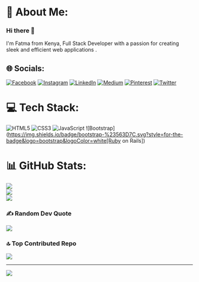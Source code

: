 # 💫 About Me:

### Hi there 🤝
I'm Fatma from Kenya, Full Stack Developer with a passion for creating sleek and efficient web applications .<br>


## 🌐 Socials:
[![Facebook](https://img.shields.io/badge/Facebook-%231877F2.svg?logo=Facebook&logoColor=white)](https://facebook.com/fartun.hussein.79656) [![Instagram](https://img.shields.io/badge/Instagram-%23E4405F.svg?logo=Instagram&logoColor=white)](https://instagram.com/fartun_hh) [![LinkedIn](https://img.shields.io/badge/LinkedIn-%230077B5.svg?logo=linkedin&logoColor=white)](https://linkedin.com/in/fatuma-hussein-48149917b) [![Medium](https://img.shields.io/badge/Medium-12100E?logo=medium&logoColor=white)](https://medium.com/@@fartunhussein346) [![Pinterest](https://img.shields.io/badge/Pinterest-%23E60023.svg?logo=Pinterest&logoColor=white)](https://pinterest.com/@fartunhussein346) [![Twitter](https://img.shields.io/badge/Twitter-%231DA1F2.svg?logo=Twitter&logoColor=white)](https://twitter.com/@FatmaHussein200) 

# 💻 Tech Stack:
![HTML5](https://img.shields.io/badge/html5-%23E34F26.svg?style=for-the-badge&logo=html5&logoColor=white) ![CSS3](https://img.shields.io/badge/css3-%231572B6.svg?style=for-the-badge&logo=css3&logoColor=white) ![JavaScript](https://img.shields.io/badge/javascript-%23323330.svg?style=for-the-badge&logo=javascript&logoColor=%23F7DF1E) ![Bootstrap](https://img.shields.io/badge/bootstrap-%23563D7C.svg?style=for-the-badge&logo=bootstrap&logoColor=white[Ruby on Rails])
# 📊 GitHub Stats:
![](https://github-readme-stats.vercel.app/api?username=fatmahussein&theme=dark&hide_border=false&include_all_commits=false&count_private=false)<br/>
![](https://github-readme-streak-stats.herokuapp.com/?user=fatmahussein&theme=dark&hide_border=false)<br/>
![](https://github-readme-stats.vercel.app/api/top-langs/?username=fatmahussein&theme=dark&hide_border=false&include_all_commits=false&count_private=false&layout=compact)

### ✍️ Random Dev Quote
![](https://quotes-github-readme.vercel.app/api?type=horizontal&theme=dark)

### 🔝 Top Contributed Repo
![](https://github-contributor-stats.vercel.app/api?username=fatmahussein&limit=5&theme=dark&combine_all_yearly_contributions=true)

---
[![](https://visitcount.itsvg.in/api?id=fatmahussein&icon=0&color=0)](https://visitcount.itsvg.in)

<!-- Proudly created with GPRM ( https://gprm.itsvg.in ) -->
